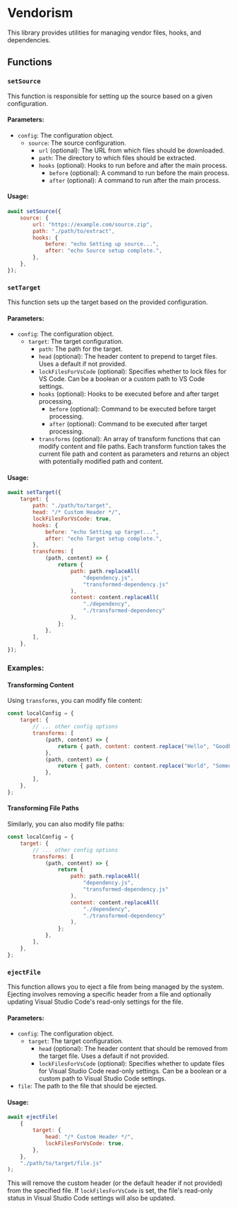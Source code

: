 # Vendorism

This library provides utilities for managing vendor files, hooks, and dependencies.

## Functions

### `setSource`

This function is responsible for setting up the source based on a given configuration.

#### Parameters:

-   `config`: The configuration object.
    -   `source`: The source configuration.
        -   `url` (optional): The URL from which files should be downloaded.
        -   `path`: The directory to which files should be extracted.
        -   `hooks` (optional): Hooks to run before and after the main process.
            -   `before` (optional): A command to run before the main process.
            -   `after` (optional): A command to run after the main process.

#### Usage:

```javascript
await setSource({
	source: {
		url: "https://example.com/source.zip",
		path: "./path/to/extract",
		hooks: {
			before: "echo Setting up source...",
			after: "echo Source setup complete.",
		},
	},
});
```

### `setTarget`

This function sets up the target based on the provided configuration.

#### Parameters:

-   `config`: The configuration object.
    -   `target`: The target configuration.
        -   `path`: The path for the target.
        -   `head` (optional): The header content to prepend to target files. Uses a default if not provided.
        -   `lockFilesForVsCode` (optional): Specifies whether to lock files for VS Code. Can be a boolean or a custom path to VS Code settings.
        -   `hooks` (optional): Hooks to be executed before and after target processing.
            -   `before` (optional): Command to be executed before target processing.
            -   `after` (optional): Command to be executed after target processing.
        -   `transforms` (optional): An array of transform functions that can modify content and file paths. Each transform function takes the current file path and content as parameters and returns an object with potentially modified path and content.

#### Usage:

```javascript
await setTarget({
	target: {
		path: "./path/to/target",
		head: "/* Custom Header */",
		lockFilesForVsCode: true,
		hooks: {
			before: "echo Setting up target...",
			after: "echo Target setup complete.",
		},
		transforms: [
			(path, content) => {
				return {
					path: path.replaceAll(
						"dependency.js",
						"transformed-dependency.js"
					),
					content: content.replaceAll(
						"./dependency",
						"./transformed-dependency"
					),
				};
			},
		],
	},
});
```

### Examples:

#### Transforming Content

Using `transforms`, you can modify file content:

```javascript
const localConfig = {
	target: {
		// ... other config options
		transforms: [
			(path, content) => {
				return { path, content: content.replace("Hello", "Goodbye") };
			},
			(path, content) => {
				return { path, content: content.replace("World", "Someone") };
			},
		],
	},
};
```

#### Transforming File Paths

Similarly, you can also modify file paths:

```javascript
const localConfig = {
	target: {
		// ... other config options
		transforms: [
			(path, content) => {
				return {
					path: path.replaceAll(
						"dependency.js",
						"transformed-dependency.js"
					),
					content: content.replaceAll(
						"./dependency",
						"./transformed-dependency"
					),
				};
			},
		],
	},
};
```

### `ejectFile`

This function allows you to eject a file from being managed by the system. Ejecting involves removing a specific header from a file and optionally updating Visual Studio Code's read-only settings for the file.

#### Parameters:

-   `config`: The configuration object.
    -   `target`: The target configuration.
        -   `head` (optional): The header content that should be removed from the target file. Uses a default if not provided.
        -   `lockFilesForVsCode` (optional): Specifies whether to update files for Visual Studio Code read-only settings. Can be a boolean or a custom path to Visual Studio Code settings.
-   `file`: The path to the file that should be ejected.

#### Usage:

```javascript
await ejectFile(
	{
		target: {
			head: "/* Custom Header */",
			lockFilesForVsCode: true,
		},
	},
	"./path/to/target/file.js"
);
```

This will remove the custom header (or the default header if not provided) from the specified file. If `lockFilesForVsCode` is set, the file's read-only status in Visual Studio Code settings will also be updated.
